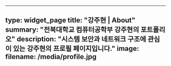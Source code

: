 ---
type: widget_page
title: "강주현 | About"
summary: "전북대학교 컴퓨터공학부 강주현의 포트폴리오"
description: "시스템 보안과 네트워크 구조에 관심이 있는 강주현의 프로필 페이지입니다."
image:
  filename: /media/profile.jpg
------
